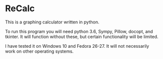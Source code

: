 # ReCalc
This is a graphing calculator written in python. 

To run this program you will need python 3.6, Sympy, Pillow, docopt,
and tkinter. It will function without these, but certain functionality will be limited.

I have tested it on Windows 10 and Fedora 26-27. It will not necessarily work on other operating systems.

